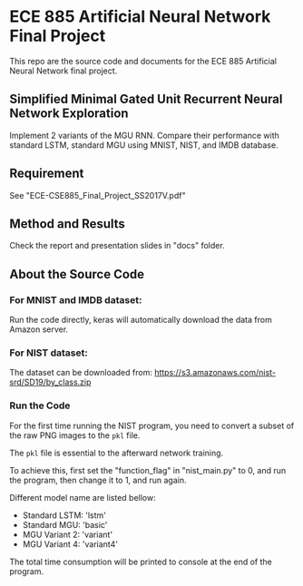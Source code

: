 # ECE 885 Artificial Neural Network Final Project

This repo are the source code and documents for the ECE 885 Artificial Neural Network final project.

## Simplified Minimal Gated Unit Recurrent Neural Network Exploration

Implement 2 variants of the MGU RNN. Compare their performance with standard LSTM, standard MGU using MNIST, NIST, and IMDB database.

## Requirement

See "ECE-CSE885_Final_Project_SS2017V.pdf"

## Method and Results

Check the report and presentation slides in "docs" folder.

## About the Source Code

### For MNIST and IMDB dataset:

Run the code directly, keras will automatically download the data from Amazon server.

### For NIST dataset:

The dataset can be downloaded from: https://s3.amazonaws.com/nist-srd/SD19/by_class.zip

### Run the Code

For the first time running the NIST program, you need to convert a subset of the raw PNG images to the `pkl` file. 

The `pkl` file is essential to the afterward network training.

To achieve this, first set the "function_flag" in "nist_main.py" to 0, and run the program, then change it to 1, and run again.

Different model name are listed bellow:

- Standard LSTM: 'lstm'
- Standard MGU: 'basic'
- MGU Variant 2: 'variant'
- MGU Variant 4: 'variant4'

The total time consumption will be printed to console at the end of the program.



